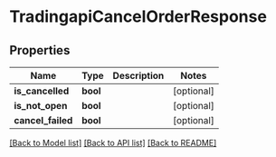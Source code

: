 # TradingapiCancelOrderResponse

## Properties
Name | Type | Description | Notes
------------ | ------------- | ------------- | -------------
**is_cancelled** | **bool** |  | [optional] 
**is_not_open** | **bool** |  | [optional] 
**cancel_failed** | **bool** |  | [optional] 

[[Back to Model list]](../README.md#documentation-for-models) [[Back to API list]](../README.md#documentation-for-api-endpoints) [[Back to README]](../README.md)

